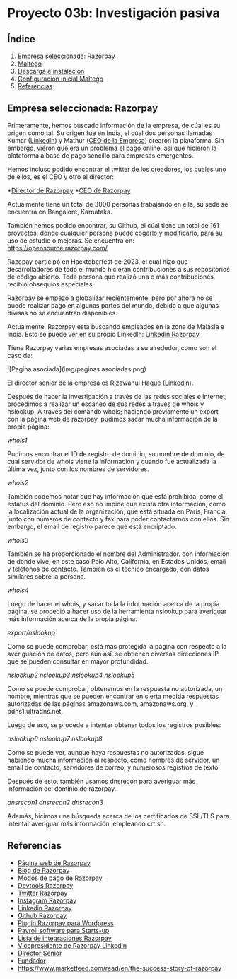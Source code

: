 # Proyecto 03b: Investigación pasiva
## Índice  
1. [Empresa seleccionada: Razorpay](#id1)
2. [Maltego](#id2)
3. [Descarga e instalación](#id3)
4. [Configuración inicial Maltego](#id4)
5. [Referencias](#id5)

## Empresa seleccionada: Razorpay<a name="id1"></a>

Primeramente, hemos buscado información de la empresa, de cúal es su origen como tal. Su origen fue en India, el cúal dos personas llamadas Kumar ([Linkedin](https://in.linkedin.com/in/kumarshashank?trk=org-employees)) y Mathur ([CEO de la Empresa](https://in.linkedin.com/in/harshilmathur)) crearon  la plataforma. Sin embargo, vieron que era un problema el pago online, así que hicieron la plataforma a base de pago sencillo para empresas emergentes.

Hemos incluso podido encontrar el twitter de los creadores, los cuales uno de ellos, es el CEO y otro el director:

*[Director de Razorpay](https://twitter.com/shashank_kr)
*[CEO de Razorpay](https://twitter.com/harshilmathur?lang=es)

Actualmente tiene un total de 3000 personas trabajando en ella, su sede se encuentra en Bangalore, Karnataka.

También hemos podido encontrar, su Github, el cúal tiene un total de 161 proyectos, donde cualquier persona puede cogerlo y modificarlo, para su uso de estudio o mejoras. Se encuentra en:  https://opensource.razorpay.com/

Razopay participó en Hacktoberfest de 2023, el cual hizo que desarrolladores de todo el mundo hicieran contribuciones a sus repositorios de código abierto. Toda persona que realizó una o más contribuciones recibió obsequios especiales.

Razorpay se empezó a globalizar recientemente, pero por ahora no se puede realizar pago en algunas partes del mundo, debido a que algunas divisas no se encuentran disponibles.

Actualmente, Razorpay está buscando empleados en la zona de Malasia e India. Esto se puede ver en su propio Linkedln: [Linkedin Razorpay](https://www.linkedin.com/company/razorpay/?originalSubdomain=es)

Tiene Razorpay varias empresas asociadas a su alrededor, como son el caso de:

![Pagina asociada](img/paginas asociadas.png)

El director senior de la empresa es Rizawanul Haque ([Linkedin](https://in.linkedin.com/in/rizwanul-haque-736236)).


Después de hacer la investigación a través de las redes sociales e internet, procedimos a realizar un escaneo de sus redes a través de whois y nslookup. A través del comando whois; haciendo previamente un export con la página web de razorpay, pudimos sacar mucha información de la propia página:

*whois1*

Pudimos encontrar el ID de registro de dominio, su nombre de dominio, de cual servidor de whois viene la información y cuando fue actualizada la última vez, junto con los nombres de servidores.

*whois2*

También podemos notar que hay información que está prohibida, como el estatus del dominio. Pero eso no impide que exista otra información, como la localización actual de la organización, que está situada en París, Francia, junto con números de contacto y fax para poder contactarnos con ellos. Sin embargo, el email de registro parece que está encriptado.

*whois3*

También se ha proporcionado el nombre del Administrador. con información de donde vive, en este caso Palo Alto, California, en Estados Unidos, email y teléfonos de contacto. También es el técnico encargado, con datos similares sobre la persona.

*whois4*

Luego de hacer el whois, y sacar toda la información acerca de la propia página, se procedió a hacer uso de la herramienta nslookup para averiguar más información acerca de la propia página.

*export/nslookup*

Como se puede comprobar, está más protegida la página con respecto a la averiguación de datos, pero aún así, se obtienen diversas direcciones IP que se pueden consultar en mayor profundidad.

*nslookup2*
*nslookup3*
*nslookup4*
*nslookup5*

Como se puede comprobar, obtenemos en la respuesta no autorizada, un nombre, mientras que se pueden encontrar en cierta medida respuestas autorizadas de las páginas amazonaws.com, amazonaws.org, y pdns1.ultradns.net.

Luego de eso, se procede a intentar obtener todos los registros posibles:

*nslookup6*
*nslookup7*
*nslookup8*

Como se puede ver, aunque haya respuestas no autorizadas, sigue habiendo mucha información al respecto, como nombres de servidor, un email de contacto, servidores de correo, y numerosos registros de texto.

Después de esto, también usamos dnsrecon para averiguar más información del dominio de razorpay.

*dnsrecon1*
*dnsrecon2*
*dnsrecon3*

Además, hicimos una búsqueda acerca de los certificados de SSL/TLS para intentar averiguar más información, empleando crt.sh.

## Referencias

- [Página web de Razorpay](https://razorpay.com/)
- [Blog de Razorpay](https://razorpay.com/blog/)
- [Modos de pago de Razorpay](https://razorpay.com/pricing/)
- [Devtools Razorpay](https://razorpay.com/docs/#home-devtools)
- [Twitter Razorpay](https://twitter.com/Razorpay?ref_src=twsrc%5Egoogle%7Ctwcamp%5Eserp%7Ctwgr%5Eauthor)
- [Instagram Razorpay](https://www.instagram.com/razorpay/?hl=es)
- [Linkedin Razorpay](https://www.linkedin.com/company/razorpay/?originalSubdomain=es)
- [Github Razorpay](https://github.com/razorpay)
- [Plugin Razorpay para Wordpress](https://es.wordpress.org/plugins/tags/razorpay/)
- [Payroll software para Starts-up](https://razorpay.com/payroll/)
- [Lista de integraciones Razorpay](https://razorpay.com/integrations/)
- [Vicepresidente de Razorpay Linkedin](https://www.linkedin.com/in/vivek-agarwal-03575711/)
- [Director Senior](https://in.linkedin.com/in/rizwanul-haque-736236?trk=org-employees)
- [Fundador](https://in.linkedin.com/in/kumarshashank?trk=org-employees)
- https://www.marketfeed.com/read/en/the-success-story-of-razorpay
